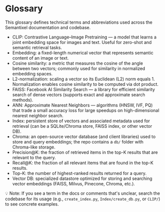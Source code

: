 # Glossary

This glossary defines technical terms and abbreviations used across the Semantixel documentation and codebase.

- CLIP: Contrastive Language–Image Pretraining — a model that learns a joint embedding space for images and text. Useful for zero-shot and semantic retrieval tasks.
- Embedding: a fixed-length numerical vector that represents semantic content of an image or text.
- Cosine similarity: a metric that measures the cosine of the angle between two vectors; commonly used for similarity in normalized embedding spaces.
- L2-normalization: scaling a vector so its Euclidean (L2) norm equals 1. Normalization enables cosine similarity to be computed via dot product.
- FAISS: Facebook AI Similarity Search — a library for efficient similarity search of dense vectors (supports exact and approximate search methods).
- ANN: Approximate Nearest Neighbors — algorithms (HNSW, IVF, PQ) that trade a small accuracy loss for large speedups on high-dimensional nearest neighbor search.
- Index: persistent store of vectors and associated metadata used for retrieval (can be a SQLite/Chroma store, FAISS index, or other vector DB).
- Chroma: an open-source vector database (and client libraries) used to store and query embeddings; the repo contains a `db/` folder with Chroma-like storage.
- Precision@K: the fraction of retrieved items in the top-K results that are relevant to the query.
- Recall@K: the fraction of all relevant items that are found in the top-K results.
- Top-K: the number of highest-ranked results returned for a query.
- Vector DB: specialized datastore optimized for storing and searching vector embeddings (FAISS, Milvus, Pinecone, Chroma, etc.).

💡 Note: If you see a term in the docs or comments that's unclear, search the codebase for its usage (e.g., `create_index.py`, `Index/create_db.py`, or `CLIP/`) to see concrete examples.
